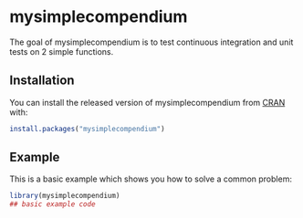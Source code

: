 
# mysimplecompendium

<!-- badges: start -->
<!-- badges: end -->

The goal of mysimplecompendium is to test continuous integration and unit tests on 2 simple functions.

## Installation

You can install the released version of mysimplecompendium from [CRAN](https://CRAN.R-project.org) with:

``` r
install.packages("mysimplecompendium")
```

## Example

This is a basic example which shows you how to solve a common problem:

``` r
library(mysimplecompendium)
## basic example code
```


